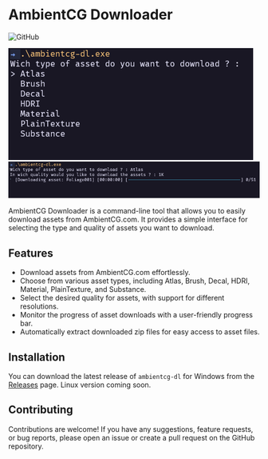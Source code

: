 
# AmbientCG Downloader
![GitHub](https://img.shields.io/github/license/oxSleep/ambientcg-dl)


![Alt Text](./asset/pic01.png)
![Alt Text](./asset/pic02.png)

AmbientCG Downloader is a command-line tool that allows you to easily download assets from AmbientCG.com. It provides a simple interface for selecting the type and quality of assets you want to download.

## Features

- Download assets from AmbientCG.com effortlessly.
- Choose from various asset types, including Atlas, Brush, Decal, HDRI, Material, PlainTexture, and Substance.
- Select the desired quality for assets, with support for different resolutions.
- Monitor the progress of asset downloads with a user-friendly progress bar.
- Automatically extract downloaded zip files for easy access to asset files.

## Installation

You can download the latest release of `ambientcg-dl` for Windows from the [Releases](https://github.com/oxSleep/ambientcg-dl/releases) page.
Linux version coming soon.

## Contributing

Contributions are welcome! If you have any suggestions, feature requests, or bug reports, please open an issue or create a pull request on the GitHub repository.
